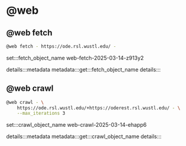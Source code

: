 # @web

## @web fetch

```bash
@web fetch - https://ode.rsl.wustl.edu/ -
```

set:::fetch_object_name web-fetch-2025-03-14-z913y2

details:::metadata
metadata:::get:::fetch_object_name
details:::

## @web crawl

```bash
@web crawl - \
    https://ode.rsl.wustl.edu/+https://oderest.rsl.wustl.edu/ - \
    --max_iterations 3
```

set:::crawl_object_name web-crawl-2025-03-14-ehapp6

details:::metadata
metadata:::get:::crawl_object_name
details:::